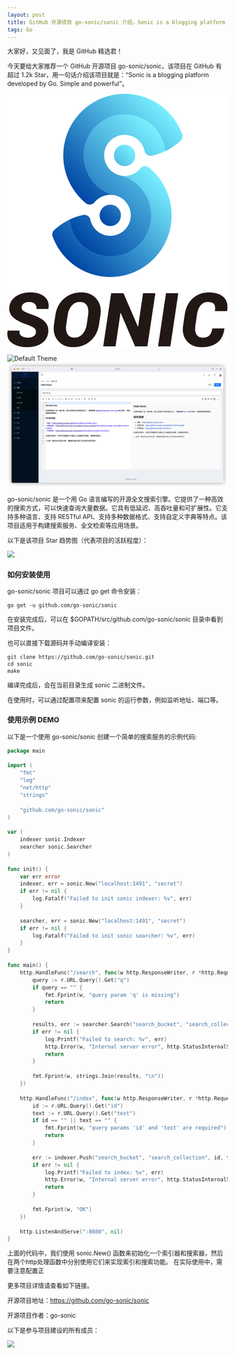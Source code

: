 ```yaml
---
layout: post
title: GitHub 开源项目 go-sonic/sonic 介绍，Sonic is a blogging platform developed by Go. Simple and powerful
tags: Go
---
```


大家好，又见面了，我是 GitHub 精选君！

今天要给大家推荐一个 GitHub 开源项目 go-sonic/sonic，该项目在 GitHub 有超过 1.2k Star，用一句话介绍该项目就是：“Sonic is a blogging platform developed by Go. Simple and powerful”。

![](https://raw.githubusercontent.com/go-sonic/resources/master/logo/logo.svg)

![Default Theme](https://github.com/go-sonic/default-theme-anatole/raw/master/screenshot.png)
![Console](https://github.com/go-sonic/resources/raw/master/console-screenshot.png)

go-sonic/sonic 是一个用 Go 语言编写的开源全文搜索引擎。它提供了一种高效的搜索方式，可以快速查询大量数据。它具有低延迟、高吞吐量和可扩展性。它支持多种语言、支持 RESTful API、支持多种数据格式、支持自定义字典等特点。该项目适用于构建搜索服务、全文检索等应用场景。


以下是该项目 Star 趋势图（代表项目的活跃程度）：

![](https://api.star-history.com/svg?repos=go-sonic/sonic&type=Timeline)

### 如何安装使用

go-sonic/sonic 项目可以通过 go get 命令安装：
```
go get -u github.com/go-sonic/sonic
```

在安装完成后，可以在 $GOPATH/src/github.com/go-sonic/sonic 目录中看到项目文件。

也可以直接下载源码并手动编译安装：
```
git clone https://github.com/go-sonic/sonic.git
cd sonic
make
```

编译完成后，会在当前目录生成 sonic 二进制文件。

在使用时，可以通过配置项来配置 sonic 的运行参数，例如监听地址、端口等。


### 使用示例 DEMO

以下是一个使用 go-sonic/sonic 创建一个简单的搜索服务的示例代码:

```go
package main

import (
    "fmt"
    "log"
    "net/http"
    "strings"

    "github.com/go-sonic/sonic"
)

var (
    indexer sonic.Indexer
    searcher sonic.Searcher
)

func init() {
    var err error
    indexer, err = sonic.New("localhost:1491", "secret")
    if err != nil {
        log.Fatalf("Failed to init sonic indexer: %v", err)
    }

    searcher, err = sonic.New("localhost:1491", "secret")
    if err != nil {
        log.Fatalf("Failed to init sonic searcher: %v", err)
    }
}

func main() {
    http.HandleFunc("/search", func(w http.ResponseWriter, r *http.Request) {
        query := r.URL.Query().Get("q")
        if query == "" {
            fmt.Fprint(w, "query param 'q' is missing")
            return
        }

        results, err := searcher.Search("search_bucket", "search_collection", query)
        if err != nil {
            log.Printf("Failed to search: %v", err)
            http.Error(w, "Internal server error", http.StatusInternalServerError)
            return
        }

        fmt.Fprint(w, strings.Join(results, "\n"))
    })

    http.HandleFunc("/index", func(w http.ResponseWriter, r *http.Request) {
        id := r.URL.Query().Get("id")
        text := r.URL.Query().Get("text")
        if id == "" || text == "" {
            fmt.Fprint(w, "query params 'id' and 'text' are required")
            return
        }

        err := indexer.Push("search_bucket", "search_collection", id, text)
        if err != nil {
            log.Printf("Failed to index: %v", err)
            http.Error(w, "Internal server error", http.StatusInternalServerError)
            return
        }

        fmt.Fprint(w, "OK")
    })

    http.ListenAndServe(":8080", nil)
}
```
上面的代码中，我们使用 sonic.New() 函数来初始化一个索引器和搜索器，然后在两个http处理函数中分别使用它们来实现索引和搜索功能。
在实际使用中，需要注意配置正

更多项目详情请查看如下链接。

开源项目地址：https://github.com/go-sonic/sonic 

开源项目作者：go-sonic

以下是参与项目建设的所有成员：

![](https://contrib.rocks/image?repo=go-sonic/sonic)

